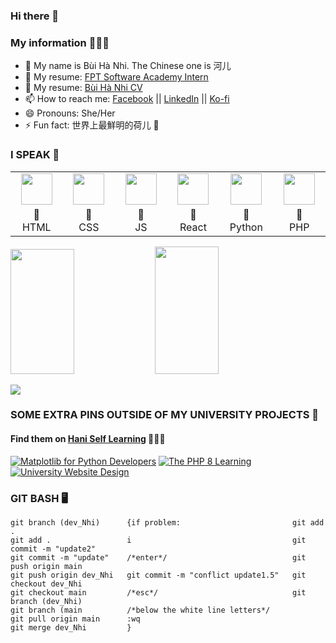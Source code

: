 ### Hi there 👋
### My information 👩🏻‍💻
- 🌸 My name is Bùi Hà Nhi. The Chinese one is 河儿
- 📑 My resume: [FPT Software Academy Intern](https://www.topcv.vn/xem-cv/VlcEAVRTDwdXDw0GUgRaCFAFV1IAVVUNAAFWAAa11e)
- 📑 My resume: [Bùi Hà Nhi CV](https://i.topcv.vn/buihanhi?ref=4488082)
- 📫 How to reach me: [Facebook](https://facebook.com/bhanih) || [LinkedIn](https://www.linkedin.com/in/h%C3%A0-nhi-b%C3%B9i-5a5b19173/) || [Ko-fi](https://ko-fi.com/buihanhi)
- 😄 Pronouns: She/Her
- ⚡ Fun fact: 世界上最鮮明的荷儿 💐

### I SPEAK 👾
<table>
  <tr>
    <td align="center"><a href="https://github.com/jay-pro" target="_blank"><img src="https://avatars0.githubusercontent.com/u/74940766?s=200&v=4" width="50" /></a></td>
    <td align="center"><a href="https://github.com/jay-pro" target="_blank"><img src="https://avatars0.githubusercontent.com/u/74939759?s=200&v=4" width="50" /></a></td>
    <td align="center"><a href="https://github.com/jay-pro" target="_blank"><img src="https://avatars0.githubusercontent.com/u/74909967?s=200&v=4" width="50" /></a></td>
    <td align="center"><a href="https://github.com/jay-pro" target="_blank"><img src="https://avatars0.githubusercontent.com/u/74940835?s=200&v=4" width="50" /></a></td>
    <td align="center"><a href="https://github.com/jay-pro" target="_blank"><img src="https://lh3.googleusercontent.com/proxy/kfdXvaIhmJtCJF26ezDuJcHYIpT9kRaQVqp0If8ZX7YSV6gj4cUNf7sQpjZOIPIdfxwneLDkhbwUpmGGRcMve0U971uGR_Uu8yzdpevtEKKqDtoLF_Emfp3UcYuJhoHEeL3IBnkXvfE4vw" width="50" /></a></td>
    <td align="center"><a href="https://github.com/jay-pro" target="_blank"><img src="https://lh3.googleusercontent.com/proxy/5VxBtr_ZXF49eNwdS6eJsLxwY_wIgY6ZyfNJKmVdGkhHjHGYW-J2XEiMNHm7sDfUG_A0660R9rYpPhp_twEN9h_XVlLJChn5XT1kSd16jtbbKVi2Ow7tJUsqIeHbBktBm2WDzKM61KuFxD8607yKQmXEtdxn87xaRUxapd-Wdg" width="50" /></a></td>
  </tr>
  <tr>
    <td width="160" align="center">💙<br />HTML</td>
    <td width="160" align="center">💙<br />CSS</td>
    <td width="160" align="center">💙<br />JS</td>
    <td width="160" align="center">💙<br />React</td>
    <td width="160" align="center">💙<br />Python</td>
    <td width="160" align="center">💙<br />PHP</td>
  </tr>
</table>
<p>
<img src="https://github-readme-stats.vercel.app/api/top-langs/?username=jay-pro&show_icons=true&layout=compact&cache_seconds=1800&langs_count=8&theme=blueberry&count_private=true&show_icons=true" width=45% height="200px"/>
<img src="https://github-readme-stats.vercel.app/api?username=jay-pro&count_private=true&show_icons=true&theme=blueberry" width=45% height="204px"/>
</p>

<img src='https://i.pinimg.com/originals/89/98/ad/8998adc40112985a8f29cf414925d390.gif'>

### SOME EXTRA PINS OUTSIDE OF MY UNIVERSITY PROJECTS 🌱
#### Find them on [Hani Self Learning](https://github.com/jay-proo) 💜💜💜
[![Matplotlib for Python Developers](https://github-readme-stats.vercel.app/api/pin/?username=jay-proo&repo=MatPlotLib-for-Python-Developers---Advanced&theme=blueberry)](https://github.com/jay-proo/MatPlotLib-for-Python-Developers---Advanced)
[![The PHP 8 Learning](https://github-readme-stats.vercel.app/api/pin/?username=jay-proo&repo=The-PHP-8-Learning&theme=blueberry)](https://github.com/jay-proo/The-PHP-8-Learning)
[![University Website Design](https://github-readme-stats.vercel.app/api/pin/?username=jay-pro&repo=Edufoldd&theme=blueberry)](https://github.com/jay-pro/Edufoldd)



### GIT BASH 🖥️
<!--START_SECTION:waka-->
```text
git branch (dev_Nhi)      {if problem:                         git add .
git add .                 i                                    git commit -m "update2"
git commit -m "update"    /*enter*/                            git push origin main
git push origin dev_Nhi   git commit -m "conflict update1.5"   git checkout dev_Nhi
git checkout main         /*esc*/                              git branch (dev_Nhi)
git branch (main          /*below the white line letters*/
git pull origin main      :wq
git merge dev_Nhi         }
```
<!--END_SECTION:waka-->
